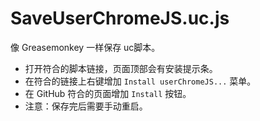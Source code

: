 SaveUserChromeJS.uc.js
======================

像 Greasemonkey 一样保存 uc脚本。

 - 打开符合的脚本链接，页面顶部会有安装提示条。
 - 在符合的链接上右键增加 `Install userChromeJS...` 菜单。
 - 在 GitHub 符合的页面增加 `Install` 按钮。
 - 注意：保存完后需要手动重启。